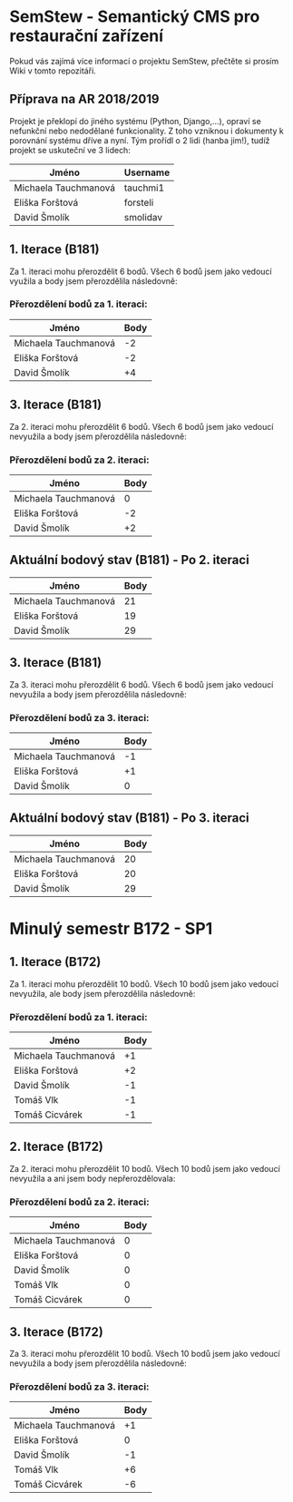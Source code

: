 # SemStew - Semantický CMS pro restaurační zařízení
Pokud vás zajímá více informací o projektu SemStew, přečtěte si prosím Wiki v tomto repozitáři.
## Příprava na AR 2018/2019
Projekt je překlopí do jiného systému (Python, Django,...), opraví se nefunkční nebo nedodělané funkcionality. Z toho vzniknou i dokumenty k porovnání systému dříve a nyní. Tým prořídl o 2 lidi (hanba jim!), tudíž projekt se uskuteční ve 3 lidech:

Jméno | Username
------------ | ------------
Michaela Tauchmanová | tauchmi1
Eliška Forštová | forsteli
David Šmolík | smolidav 

## 1. Iterace (B181)
Za 1. iteraci mohu přerozdělit 6 bodů. Všech 6 bodů jsem jako vedoucí využila a body jsem přerozdělila následovně:
### Přerozdělení bodů za 1. iteraci:
Jméno | Body
------------ | ------------
Michaela Tauchmanová | -2
Eliška Forštová | -2
David Šmolík | +4

## 3. Iterace (B181)
Za 2. iteraci mohu přerozdělit 6 bodů. Všech 6 bodů jsem jako vedoucí nevyužila a body jsem přerozdělila následovně:
### Přerozdělení bodů za 2. iteraci:
Jméno | Body
------------ | ------------
Michaela Tauchmanová | 0
Eliška Forštová | -2
David Šmolík | +2

## Aktuální bodový stav (B181) - Po 2. iteraci
Jméno | Body
------------ | ------------
Michaela Tauchmanová | 21
Eliška Forštová | 19
David Šmolík | 29

## 3. Iterace (B181)
Za 3. iteraci mohu přerozdělit 6 bodů. Všech 6 bodů jsem jako vedoucí nevyužila a body jsem přerozdělila následovně:
### Přerozdělení bodů za 3. iteraci:
Jméno | Body
------------ | ------------
Michaela Tauchmanová | -1
Eliška Forštová | +1
David Šmolík | 0

## Aktuální bodový stav (B181) - Po 3. iteraci
Jméno | Body
------------ | ------------
Michaela Tauchmanová | 20
Eliška Forštová | 20
David Šmolík | 29

# Minulý semestr B172 - SP1

## 1. Iterace (B172)
Za 1. iteraci mohu přerozdělit 10 bodů. Všech 10 bodů jsem jako vedoucí nevyužila, ale body jsem přerozdělila následovně:
### Přerozdělení bodů za 1. iteraci:
Jméno | Body
------------ | ------------
Michaela Tauchmanová | +1
Eliška Forštová | +2
David Šmolík | -1 
Tomáš Vlk | -1 
Tomáš Cicvárek | -1
## 2. Iterace (B172)
Za 2. iteraci mohu přerozdělit 10 bodů. Všech 10 bodů jsem jako vedoucí nevyužila a ani jsem body nepřerozdělovala:
### Přerozdělení bodů za 2. iteraci:
Jméno | Body
------------ | ------------
Michaela Tauchmanová | 0
Eliška Forštová | 0
David Šmolík | 0
Tomáš Vlk | 0
Tomáš Cicvárek | 0
## 3. Iterace (B172)
Za 3. iteraci mohu přerozdělit 10 bodů. Všech 10 bodů jsem jako vedoucí nevyužila a body jsem přerozdělila následovně:
### Přerozdělení bodů za 3. iteraci:
Jméno | Body
------------ | ------------
Michaela Tauchmanová | +1
Eliška Forštová | 0
David Šmolík | -1
Tomáš Vlk | +6
Tomáš Cicvárek | -6
